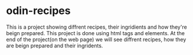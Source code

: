# odin-recipes
This is a project showing diffrent recipes, their ingridients and how they're beign prepared.
This project is done using html tags and elements. At the end of the project(on the web page) we will see diffrent recipes, how they are beign prepared and their ingridents.